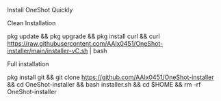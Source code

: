 Install OneShot Quickly

Clean Installation

pkg update && pkg upgrade && pkg install curl && curl https://raw.githubusercontent.com/AAlx0451/OneShot-installer/main/installer-vC.sh | bash

Full installation

pkg install git && git clone https://github.com/AAlx0451/OneShot-installer && cd OneShot-installer && bash installer.sh && cd $HOME && rm -rf OneShot-installer
